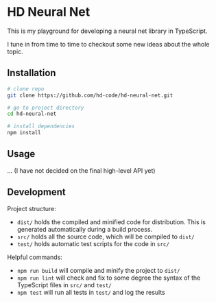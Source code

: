 # HD Neural Net

This is my playground for developing a neural net library in TypeScript.

I tune in from time to time to checkout some new ideas about the whole topic.

## Installation

```sh
# clone repo
git clone https://github.com/hd-code/hd-neural-net.git

# go to project directory
cd hd-neural-net

# install dependencies
npm install
```

## Usage

... (I have not decided on the final high-level API yet)

## Development

Project structure:

- `dist/` holds the compiled and minified code for distribution. This is generated automatically during a build process.
- `src/` holds all the source code, which will be compiled to `dist/`
- `test/` holds automatic test scripts for the code in `src/`

Helpful commands:

- `npm run build` will compile and minify the project to `dist/`
- `npm run lint` will check and fix to some degree the syntax of the TypeScript files in `src/` and `test/`
- `npm test` will run all tests in `test/` and log the results
